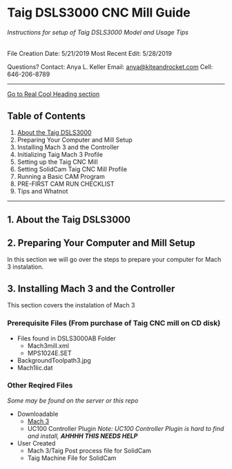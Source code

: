 # Taig DSLS3000 CNC Mill Guide
###### Instructions for setup of Taig DSLS3000 Model and Usage Tips

File Creation Date: 5/21/2019
Most Recent Edit: 5/28/2019

Questions?  Contact: 
Anya L. Keller
Email: anya@kiteandrocket.com
Cell: 646-206-8789

---
[Go to Real Cool Heading section](#real-cool-heading)
## Table of Contents
1. [About the Taig DSLS3000](#About-the-Taig-DSLS3000)
2. Preparing Your Computer and Mill Setup
3. Installing Mach 3 and the Controller
4. Initializing Taig Mach 3 Profile
5. Setting up the Taig CNC Mill
6. Setting SolidCam Taig CNC Mill Profile
7. Running a Basic CAM Program
8. PRE-FIRST CAM RUN CHECKLIST
9. Tips and Whatnot

---

## 1. About the Taig DSLS3000

## 2. Preparing Your Computer and Mill Setup
In this section we will go over the steps to prepare your computer for Mach 3 instalation. 

## 3. Installing Mach 3 and the Controller
This section covers the instalation of Mach 3

### Prerequisite Files (From purchase of Taig CNC mill on CD disk)
* Files found in DSLS3000AB Folder
  * Mach3mill.xml
  * MPS1024E.SET
* BackgroundToolpath3.jpg
* Mach1lic.dat

### Other Reqired Files
_Some may be found on the server or this repo_
* Downloadable 
  * [Mach 3](https://www.machsupport.com/software/mach3 "Mach 3 Download") 
  * UC100 Controller Plugin _Note: UC100 Controller Plugin is hard to find and install, **AHHHH THIS NEEDS HELP**_
* User Created
  * Mach 3/Taig Post process file for SolidCam
  * Taig Machine File for SolidCam

